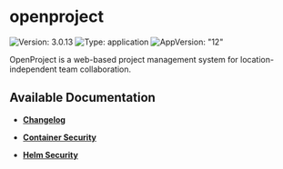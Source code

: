 # openproject

![Version: 3.0.13](https://img.shields.io/badge/Version-3.0.13-informational?style=flat-square) ![Type: application](https://img.shields.io/badge/Type-application-informational?style=flat-square) ![AppVersion: "12"](https://img.shields.io/badge/AppVersion-"12"-informational?style=flat-square)

OpenProject is a web-based project management system for location-independent team collaboration.

## Available Documentation

- [**Changelog**](CHANGELOG)

- [**Container Security**](container-security)

- [**Helm Security**](helm-security)

